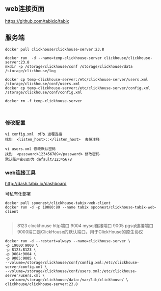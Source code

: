

## web连接页面

https://github.com/tabixio/tabix


## 服务端

```shell
docker pull clickhouse/clickhouse-server:23.8

docker run  -d --name=temp-clickhouse-server clickhouse/clickhouse-server:23.8
mkdir -p /storage/clickhouse/conf /storage/clickhouse/data /storage/clickhouse/log

docker cp temp-clickhouse-server:/etc/clickhouse-server/users.xml /storage/clickhouse/conf/users.xml
docker cp temp-clickhouse-server:/etc/clickhouse-server/config.xml /storage/clickhouse/conf/config.xml

docker rm -f temp-clickhouse-server



```

### 修改配置

```shell
vi config.xml  修改 远程连接
找到  <listen_host>::</listen_host>  去掉注释

vi users.xml 修改默认密码
找到  <password>123456789</password> 修改密码
默认账户密码即为 default/12345678

```
### web连接工具

http://dash.tabix.io/dashboard

可私有化部署

```
docker pull spoonest/clickhouse-tabix-web-client
docker run -d -p 18080:80 --name tabix spoonest/clickhouse-tabix-web-client


```



> 8123 clockhouse  http端口   9004 mysql连接端口  9005 pgsql连接端口 9000端口是ClickHouse的默认端口，用于ClickHouse的原生协议

```shell
docker run -d --restart=always --name=clickhouse-server \
-p 19000:9000 \
-p 8123:8123 \
-p 9004:9004 \
-p 9005:9005 \
--volume=/storage/clickhouse/conf/config.xml:/etc/clickhouse-server/config.xml \
--volume=/storage/clickhouse/conf/users.xml:/etc/clickhouse-server/users.xml \
--volume=/storage/clickhouse/data:/var/lib/clickhouse/ \
clickhouse/clickhouse-server:23.8
```
